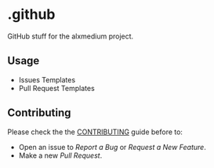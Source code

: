 # .github

GitHub stuff for the alxmedium project.

## Usage

- Issues Templates
- Pull Request Templates

## Contributing

Please check the the [CONTRIBUTING](https://github.com/alxmedium/alxmedium/blob/master/CONTRIBUTING.md) guide before to:

- Open an issue to _Report a Bug_ or _Request a New Feature_.
- Make a new _Pull Request_.
